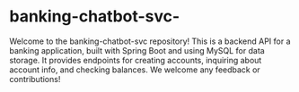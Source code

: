 # banking-chatbot-svc-
Welcome to the banking-chatbot-svc repository! This is a backend API for a banking application, built with Spring Boot and using MySQL for data storage. It provides endpoints for creating accounts, inquiring about account info, and checking balances. We welcome any feedback or contributions!
